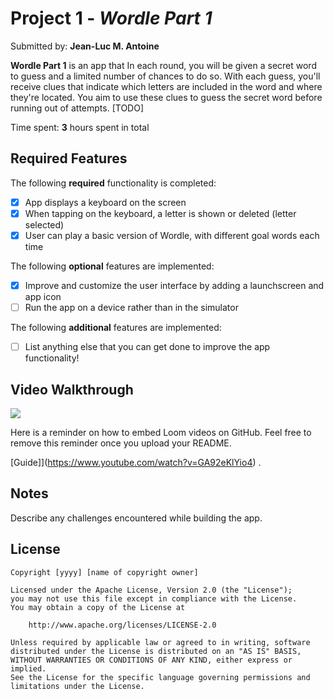 # Project 1 - *Wordle Part 1*

Submitted by: **Jean-Luc M. Antoine**

**Wordle Part 1** is an app that 
In each round, you will be given a secret word 
to guess and a limited number of chances to do so. 
With each guess, you'll receive clues that indicate 
which letters are included in the word and where 
they're located. You aim to use these clues to guess 
the secret word before running out of attempts. [TODO] 

Time spent: **3** hours spent in total

## Required Features

The following **required** functionality is completed:

- [x] App displays a keyboard on the screen
- [x] When tapping on the keyboard, a letter is shown or deleted (letter selected)
- [x] User can play a basic version of Wordle, with different goal words each time

The following **optional** features are implemented:

- [x] Improve and customize the user interface by adding a launchscreen and app icon
- [ ] Run the app on a device rather than in the simulator

The following **additional** features are implemented:

- [ ] List anything else that you can get done to improve the app functionality!

## Video Walkthrough

<div>
    <a href="https://www.loom.com/share/801948bdd8e4499b868701650f94155b">
    </a>
    <a href="https://www.loom.com/share/801948bdd8e4499b868701650f94155b">
      <img style="max-width:300px;" src="https://cdn.loom.com/sessions/thumbnails/801948bdd8e4499b868701650f94155b-1543a59d7c048d3c-full-play.gif">
    </a>
  </div>

Here is a reminder on how to embed Loom videos on GitHub. Feel free to remove this reminder once you upload your README. 

[Guide]](https://www.youtube.com/watch?v=GA92eKlYio4) .


## Notes

Describe any challenges encountered while building the app.

## License

    Copyright [yyyy] [name of copyright owner]

    Licensed under the Apache License, Version 2.0 (the "License");
    you may not use this file except in compliance with the License.
    You may obtain a copy of the License at

        http://www.apache.org/licenses/LICENSE-2.0

    Unless required by applicable law or agreed to in writing, software
    distributed under the License is distributed on an "AS IS" BASIS,
    WITHOUT WARRANTIES OR CONDITIONS OF ANY KIND, either express or implied.
    See the License for the specific language governing permissions and
    limitations under the License.

